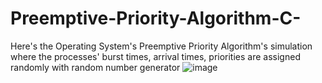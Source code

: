 # Preemptive-Priority-Algorithm-C-
Here's the Operating System's Preemptive Priority Algorithm's simulation where the processes' burst times, arrival times, priorities are assigned randomly with random number generator
![image](https://user-images.githubusercontent.com/112119230/231280649-d97e1610-e2b7-4c5e-a077-8dc590a8ba91.png)
